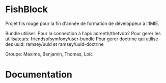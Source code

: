 FishBlock
=========

Projet fils rouge pour la fin d'année de formation de développeur à l'IMIE.

Bundle utiliser:
    Pour la connection à l'api: adrenth/thetvdb2
    Pour gerer les utilisateurs: friendsofsymfony/user-bundle
    Pour gerer doctrine qui utilise des uuid: ramsey/uuid et ramsey/uuid-doctrine

Groupe: Maxime, Benjamin, Thomas, Loïc

Documentation
=============












